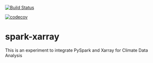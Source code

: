 [![Build Status](https://travis-ci.org/andersy005/spark-xarray.svg?branch=master)](https://travis-ci.org/andersy005/spark-xarray)

[![codecov](https://codecov.io/gh/andersy005/spark-xarray/branch/master/graph/badge.svg)](https://codecov.io/gh/andersy005/spark-xarray)

# spark-xarray
This is an experiment to integrate PySpark and Xarray for Climate Data Analysis
